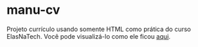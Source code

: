 # manu-cv
Projeto currículo usando somente HTML como prática do curso ElasNaTech. Você pode visualizá-lo como ele ficou [aqui](https://anamanuellar.github.io/manu-cv/).

